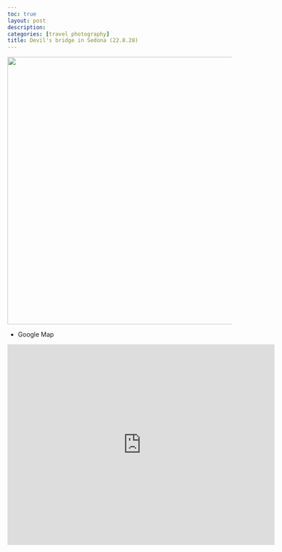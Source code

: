 ```yaml
---
toc: true
layout: post
description: 
categories: [travel photography]
title: Devil's bridge in Sedona (22.8.28)
---
```


<p align="center">
  <img src="https://github.com/hyunholee26/fastpages/blob/master/_posts/2022-08-27-Sedona/devils-bridge.jpg?raw=true" width="800" height="600"/>
  </p>
  
- Google Map

<iframe src="https://www.google.com/maps/embed?pb=!1m18!1m12!1m3!1d3272.1950694715138!2d-111.81333448491121!3d34.90155388038342!2m3!1f0!2f0!3f0!3m2!1i1024!2i768!4f13.1!3m3!1m2!1s0x872da04d126ff39d%3A0x79a153b96730f584!2sDevil&#39;s%20Bridge%20Trail%2C%20Arizona%2086336!5e0!3m2!1sen!2sus!4v1662416512490!5m2!1sen!2sus" width="600" height="450" style="border:0;" allowfullscreen="" loading="lazy" referrerpolicy="no-referrer-when-downgrade"></iframe>
  

